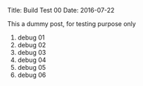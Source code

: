 Title: Build Test 00
Date: 2016-07-22

This a dummy post, for testing purpose only

1. debug 01
1. debug 02
1. debug 03
1. debug 04
1. debug 05
1. debug 06
